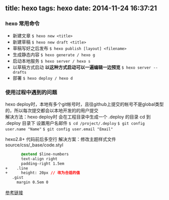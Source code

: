 title: hexo
tags: hexo
date: 2014-11-24 16:37:21
---

### hexo 常用命令
* 新建文章 `$ hexo new <title>`
* 新建草稿 `$ hexo new draft <title>`
* 草稿写好之后发布 `$ hexo publish [layout] <filename>`
* 生成静态内容 `$ hexo generate / hexo g`
* 启动本地服务 `$ hexo server / hexo s`
* 以草稿方式启动 **以这种方式启动可以一遍编辑一边预览** `$ hexo server --drafts`
* 部署 `$ hexo deploy / hexo d`

### 使用过程中遇到的问题
hexo deploy时，本地有多个git帐号时，且往github上提交的帐号不是global类型的，所以每次提交都会以本地开发的的用户提交  
解决方法：hexo deploy时 会在工程目录中生成一个 .deploy 的目录 cd 到 .deploy 目录下 设置用户名邮件
`$ cd /project/.deploy`
`$ git config user.name "Name"`
`$ git config user.email "Email"`

hexo2.8+ 代码前后多空行
解决方案：修改主题样式文件source/css/_base/code.styl
``` css
       @extend $line-numbers
       text-align right
       padding-right 1.5em
+    .line
+      height: 20px // 改为合适的值
   .gist
     margin 0.5em 0
```
[参考链接](https://github.com/wuchong/jacman/issues/16)